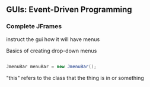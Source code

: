 ## GUIs: Event-Driven Programming
### Complete JFrames

instruct the gui how it will have menus

Basics of creating drop-down menus
```java

JmenuBar menuBar = new JmenuBar();

```

"this" refers to the class that the thing is in or something